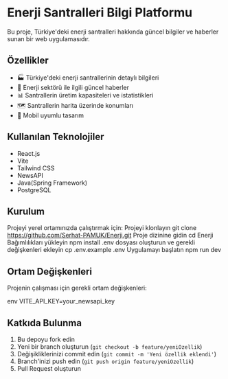 # Enerji Santralleri Bilgi Platformu

Bu proje, Türkiye'deki enerji santralleri hakkında güncel bilgiler ve haberler sunan bir web uygulamasıdır.

## Özellikler

- 🏭 Türkiye'deki enerji santrallerinin detaylı bilgileri
- 📰 Enerji sektörü ile ilgili güncel haberler
- 📊 Santrallerin üretim kapasiteleri ve istatistikleri
- 🗺️ Santrallerin harita üzerinde konumları
- 📱 Mobil uyumlu tasarım

## Kullanılan Teknolojiler

- React.js
- Vite
- Tailwind CSS
- NewsAPI
- Java(Spring Framework)
- PostgreSQL

## Kurulum

Projeyi yerel ortamınızda çalıştırmak için:
Projeyi klonlayın
git clone https://github.com/Serhat-PAMUK/Enerji.git
Proje dizinine gidin
cd Enerji
Bağımlılıkları yükleyin
npm install
.env dosyası oluşturun ve gerekli değişkenleri ekleyin
cp .env.example .env
Uygulamayı başlatın
npm run dev

## Ortam Değişkenleri

Projenin çalışması için gerekli ortam değişkenleri:

env
VITE_API_KEY=your_newsapi_key


## Katkıda Bulunma

1. Bu depoyu fork edin
2. Yeni bir branch oluşturun (`git checkout -b feature/yeniOzellik`)
3. Değişikliklerinizi commit edin (`git commit -m 'Yeni özellik eklendi'`)
4. Branch'inizi push edin (`git push origin feature/yeniOzellik`)
5. Pull Request oluşturun





